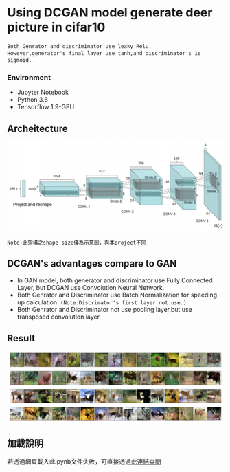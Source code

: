 # Using DCGAN model generate deer picture in cifar10
```
Both Genrator and discriminator use leaky Relu.
However,generator's final layer use tanh,and discriminator's is sigmoid.
```
### Environment
* Jupyter Notebook
* Python 3.6
* Tensorflow 1.9-GPU
## Archeitecture
![error](https://github.com/JusticeLeee/DC_GAN/blob/master/DCGAN.png)
```
Note:此架構之shape-size僅為示意圖，與本project不同
```

## DCGAN's advantages compare to GAN
* In GAN model, both generator and discriminator use Fully Connected Layer, but DCGAN use Convolution Neural Network.
* Both Genrator and Discriminator use Batch Normalization for speeding up calculation. ```(Note:Discrimator's first layer not use.)```
* Both Genrator and Discriminator not use pooling layer,but use transposed convolution layer.
## Result
![error](https://github.com/JusticeLeee/DC_GAN/blob/master/deer.png)
## 加載說明
若透過網頁載入此ipynb文件失敗，可直接透過[此連結查閱](https://nbviewer.jupyter.org/github/JusticeLeee/DC_GAN/blob/master/DcGan_deer.ipynb)

